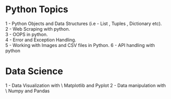 # Python Topics 

1 - Python Objects and Data Structures (i.e - List , Tuples , Dictionary etc).\
2 - Web Scraping with python.\
3 - OOPS in python.\
4 - Error and Exception Handling.\
5 - Working with Images and CSV files in Python.
6 - API handling with python


# Data Science

1 - Data Visualization with \ 
Matplotlib and Pyplot
2 - Data manipulation with  \ 
Numpy and Pandas


